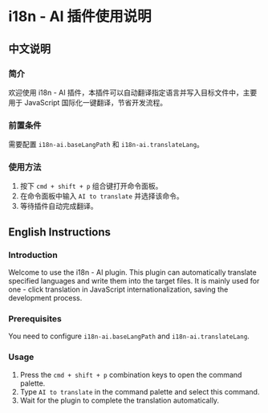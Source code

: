 
# i18n - AI 插件使用说明

## 中文说明
### 简介
欢迎使用 i18n - AI 插件，本插件可以自动翻译指定语言并写入目标文件中，主要用于 JavaScript 国际化一键翻译，节省开发流程。

### 前置条件
需要配置 `i18n-ai.baseLangPath` 和 `i18n-ai.translateLang`。

### 使用方法
1. 按下 `cmd + shift + p` 组合键打开命令面板。
2. 在命令面板中输入 `AI to translate` 并选择该命令。
3. 等待插件自动完成翻译。

## English Instructions
### Introduction
Welcome to use the i18n - AI plugin. This plugin can automatically translate specified languages and write them into the target files. It is mainly used for one - click translation in JavaScript internationalization, saving the development process.

### Prerequisites
You need to configure `i18n-ai.baseLangPath` and `i18n-ai.translateLang`.

### Usage
1. Press the `cmd + shift + p` combination keys to open the command palette.
2. Type `AI to translate` in the command palette and select this command.
3. Wait for the plugin to complete the translation automatically.
